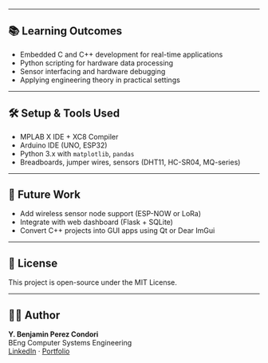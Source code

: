 
---

## 📚 Learning Outcomes

- Embedded C and C++ development for real-time applications
- Python scripting for hardware data processing
- Sensor interfacing and hardware debugging
- Applying engineering theory in practical settings

---

## 🛠️ Setup & Tools Used

- MPLAB X IDE + XC8 Compiler
- Arduino IDE (UNO, ESP32)
- Python 3.x with `matplotlib`, `pandas`
- Breadboards, jumper wires, sensors (DHT11, HC-SR04, MQ-series)

---

## 🧠 Future Work

- Add wireless sensor node support (ESP-NOW or LoRa)
- Integrate with web dashboard (Flask + SQLite)
- Convert C++ projects into GUI apps using Qt or Dear ImGui

---

## 📜 License

This project is open-source under the MIT License.

---

## 🙋‍♂️ Author

**Y. Benjamin Perez Condori**  
BEng Computer Systems Engineering  
[LinkedIn](https://www.linkedin.com/in/ybenjaminpc) · [Portfolio](https://ybenpc.com)

